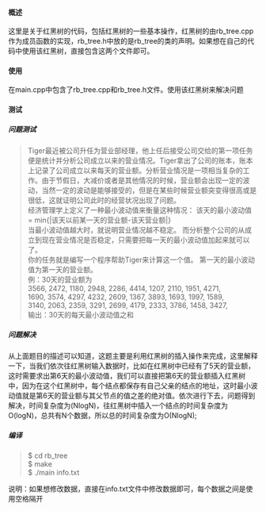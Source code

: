 #### 概述
这里是关于红黑树的代码，包括红黑树的一些基本操作，红黑树的由rb_tree.cpp作为成员函数的实现，rb_tree.h中放的是rb_tree的类的声明。如果想在自己的代码中使用该红黑树，直接包含这两个文件即可。
#### 使用
在main.cpp中包含了rb_tree.cpp和rb_tree.h文件。使用该红黑树来解决问题
#### 测试
##### 问题测试
> Tiger最近被公司升任为营业部经理，他上任后接受公司交给的第一项任务便是统计并分析公司成立以来的营业情况。Tiger拿出了公司的账本，账本上记录了公司成立以来每天的营业额。分析营业情况是一项相当复杂的工作。由于节假日，大减价或者是其他情况的时候，营业额会出现一定的波动，当然一定的波动是能够接受的，但是在某些时候营业额突变得很高或是很低，这就证明公司此时的经营状况出现了问题。  
经济管理学上定义了一种最小波动值来衡量这种情况： 该天的最小波动值 = min{|该天以前某一天的营业额-该天营业额|}  
当最小波动值越大时，就说明营业情况越不稳定。 而分析整个公司的从成立到现在营业情况是否稳定，只需要把每一天的最小波动值加起来就可以了。  
你的任务就是编写一个程序帮助Tiger来计算这一个值。 第一天的最小波动值为第一天的营业额。  
例：30天的营业额为  
3566, 2472, 1180, 2948, 2286, 4414, 1207, 2110, 1951, 4271,  
1690, 3574, 4297, 4232, 2609, 1367, 3893, 1693, 1997, 1589,  
3140, 2063, 2359, 3291, 2699, 4179, 2333, 3786, 1458, 3427,  
输出：30天的每天最小波动值之和  

##### 问题解决
从上面题目的描述可以知道，这题主要是利用红黑树的插入操作来完成，这里解释一下，当我们依次往红黑树输入数据时，比如在红黑树中已经有了5天的营业额，这时需要求出第6天的最小波动值，我们可以直接把第6天的营业额插入红黑树中，因为在这个红黑树中，每个结点都保存有自己父亲的结点的地址，这时最小波动值就是第6天的营业额与其父节点的值之差的绝对值。依次进行下去，问题得到解决，时间复杂度为(NlogN)，往红黑树中插入一个结点的时间复杂度为O(logN)，总共有N个数据，所以总的时间复杂度为O(NlogN);

##### 编译
> $ cd rb_tree  
$ make  
$ ./main info.txt 

说明：如果想修改数据，直接在info.txt文件中修改数据即可，每个数据之间是使用空格隔开
